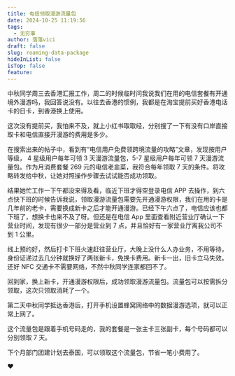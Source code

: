 ```yaml
---
title: 电信领取漫游流量包
date: 2024-10-25 11:19:56
tags:
  - 无穷事
author: 落落vici
draft: false
slug: roaming-data-package
hideInList: false
isTop: false
feature:
---
```

中秋同学周三去香港汇报工作，周二的时候临时问我说我们在用的电信套餐有开通境外漫游吗，我回答说没有。以往去香港的惯例，我都是在淘宝提前买好香港电话卡的日卡，到香港换上使用。

这次没有提前买，我怕来不及，就上小红书取取经，分别搜了一下有没有口岸直接取卡和电信直接开漫游的费用是多少。

在搜索出来的帖子中，看到有“电信用户免费领跨境流量的攻略”文章，发现按用户等级， 4 星级用户每年可领 3 天漫游流量包，5-7 星级用户每年可领 7 天漫游流量包。作为月消费套餐 269 元的电信老韭菜，我符合每年领取 7 天的条件。将攻略转发给中秋，让她对照操作步骤去试试能否成功领取。

结果她忙工作一下午都没来得及看，临近下班才得空登录电信 APP 去操作，到六点快下班的时候告诉我说，领取漫游流量包需要先开通漫游权限，我们在用的卡是几年前的老卡，需要换成新卡之后才能开通漫游。已经下午六点了，电信应该也都下班了，想换卡也来不及了呀。但还是在电信 App 里面查看附近营业厅确认一下营业时间，发现有很少一部分是营业到 7 点，并且恰好有一家营业厅离我公司不到 1 公里。

线上预约好，然后打卡下班火速赶往营业厅，大晚上没什么人办业务，不用等待，身份证递过去几分钟就换好了两张新卡，免换卡费用。新卡一出，旧卡立马失效。还好 NFC 交通卡不需要网络，不然中秋同学连家都回不了。

回到家，换上新卡，开通漫游权限后，成功领取漫游流量包。流量包可以按需拆分领取，这次只领取消耗了一个。

第二天中秋同学抵达香港后，打开手机设置蜂窝网络中的数据漫游选项，就可以正常上网了。

这个流量包是跟着手机号码走的，我的套餐是一张主卡三张副卡，每个号码都可以分别领取 7 天。

下个月部门团建计划去泰国，可以领取这个流量包，节省一笔小费用了。


❤